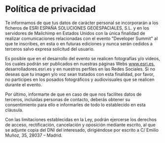 # Política de privacidad

Te informamos de que tus datos de carácter personal se incorporarán a los ficheros de ESRI ESPAÑA SOLUCIONES GEOESPACIALES, S.L. y en los servidores de Mailchimp en Estados Unidos con la única finalidad de realizar comunicaciones relacionadas con el evento "Developer Summit" al que te inscribes, en esta o en futuras ediciones y nunca serán cedidos a terceros salvo expresa solicitud del usuario.

Es posible que en el desarrollo del evento se realicen fotografías y/o vídeos, los cuales podrán ser publicados en nuestras páginas Webs www.esri.es, desarrolladores.esri.es y en nuestros perfiles en las Redes Sociales. Si no deseas que tu imagen y/o voz sean tratados con esta finalidad, por favor, no participes en los posados fotográficos y audiovisuales que se realicen durante el evento.

Por último, informarte de que en caso de que nos facilites datos de terceros, incluidas personas de contacto, deberás obtener su consentimiento para ello e informarles de todo lo establecido en esta cláusula.

Con las limitaciones establecidas en la Ley, podrán ejercerse los derechos de acceso, rectificación, cancelación y oposición mediante escrito, al que se adjunte copia del DNI del interesado, dirigiéndose por escrito a C/ Emilio Muñoz, 35, 28037 – Madrid.
